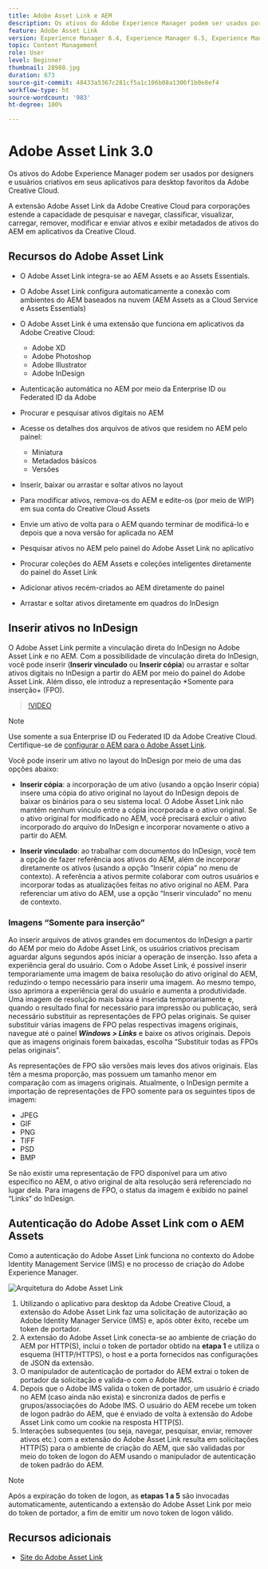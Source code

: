 ```yaml
---
title: Adobe Asset Link e AEM
description: Os ativos do Adobe Experience Manager podem ser usados por designers e usuários criativos em seus aplicativos para desktop favoritos da Adobe Creative Cloud. A extensão Adobe Asset Link da Adobe Creative Cloud para corporações estende a capacidade de pesquisar e navegar, classificar, visualizar, carregar, remover, modificar e enviar ativos e exibir metadados de ativos do AEM em ferramentas da Creative Cloud, como Adobe XD, Photoshop, InDesign e Illustrator.
feature: Adobe Asset Link
version: Experience Manager 6.4, Experience Manager 6.5, Experience Manager as a Cloud Service
topic: Content Management
role: User
level: Beginner
thumbnail: 28988.jpg
duration: 673
source-git-commit: 48433a5367c281cf5a1c106b08a1306f1b0e8ef4
workflow-type: ht
source-wordcount: '983'
ht-degree: 100%

---
```



# Adobe Asset Link 3.0

Os ativos do Adobe Experience Manager podem ser usados por designers e usuários criativos em seus aplicativos para desktop favoritos da Adobe Creative Cloud.

A extensão Adobe Asset Link da Adobe Creative Cloud para corporações estende a capacidade de pesquisar e navegar, classificar, visualizar, carregar, remover, modificar e enviar ativos e exibir metadados de ativos do AEM em aplicativos da Creative Cloud.

## Recursos do Adobe Asset Link

+ O Adobe Asset Link integra-se ao AEM Assets e ao Assets Essentials.
+ O Adobe Asset Link configura automaticamente a conexão com ambientes do AEM baseados na nuvem (AEM Assets as a Cloud Service e Assets Essentials)
+ O Adobe Asset Link é uma extensão que funciona em aplicativos da Adobe Creative Cloud:

   + Adobe XD
   + Adobe Photoshop
   + Adobe Illustrator
   + Adobe InDesign

+ Autenticação automática no AEM por meio da Enterprise ID ou Federated ID da Adobe
+ Procurar e pesquisar ativos digitais no AEM
+ Acesse os detalhes dos arquivos de ativos que residem no AEM pelo painel:
   + Miniatura 
   + Metadados básicos
   + Versões
+ Inserir, baixar ou arrastar e soltar ativos no layout
+ Para modificar ativos, remova-os do AEM e edite-os (por meio de WIP) em sua conta do Creative Cloud Assets
+ Envie um ativo de volta para o AEM quando terminar de modificá-lo e depois que a nova versão for aplicada no AEM
+ Pesquisar ativos no AEM pelo painel do Adobe Asset Link no aplicativo
+ Procurar coleções do AEM Assets e coleções inteligentes diretamente do painel do Asset Link
+ Adicionar ativos recém-criados ao AEM diretamente do painel
+ Arrastar e soltar ativos diretamente em quadros do InDesign

## Inserir ativos no InDesign

O Adobe Asset Link permite a vinculação direta do InDesign no Adobe Asset Link e no AEM. Com a possibilidade de vinculação direta do InDesign, você pode inserir (__Inserir vinculado__ ou __Inserir cópia__) ou arrastar e soltar ativos digitais no InDesign a partir do AEM por meio do painel do Adobe Asset Link. Além disso, ele introduz a representação *Somente para inserção+ (FPO).

>[!VIDEO](https://video.tv.adobe.com/v/37236?quality=12&learn=on&captions=por_br)

>[!NOTE]
>
>Use somente a sua Enterprise ID ou Federated ID da Adobe Creative Cloud. Certifique-se de [configurar o AEM para o Adobe Asset Link](https://helpx.adobe.com/br/enterprise/admin-guide.html/enterprise/using/adobe-asset-link.ug.html).

Você pode inserir um ativo no layout do InDesign por meio de uma das opções abaixo:

+ **Inserir cópia**: a incorporação de um ativo (usando a opção Inserir cópia) insere uma cópia do ativo original no layout do InDesign depois de baixar os binários para o seu sistema local. O Adobe Asset Link não mantém nenhum vínculo entre a cópia incorporada e o ativo original. Se o ativo original for modificado no AEM, você precisará excluir o ativo incorporado do arquivo do InDesign e incorporar novamente o ativo a partir do AEM.

+ **Inserir vinculado**: ao trabalhar com documentos do InDesign, você tem a opção de fazer referência aos ativos do AEM, além de incorporar diretamente os ativos (usando a opção “Inserir cópia” no menu de contexto). A referência a ativos permite colaborar com outros usuários e incorporar todas as atualizações feitas no ativo original no AEM. Para referenciar um ativo do AEM, use a opção “Inserir vinculado” no menu de contexto.

### Imagens “Somente para inserção”

Ao inserir arquivos de ativos grandes em documentos do InDesign a partir do AEM por meio do Adobe Asset Link, os usuários criativos precisam aguardar alguns segundos após iniciar a operação de inserção. Isso afeta a experiência geral do usuário. Com o Adobe Asset Link, é possível inserir temporariamente uma imagem de baixa resolução do ativo original do AEM, reduzindo o tempo necessário para inserir uma imagem. Ao mesmo tempo, isso aprimora a experiência geral do usuário e aumenta a produtividade. Uma imagem de resolução mais baixa é inserida temporariamente e, quando o resultado final for necessário para impressão ou publicação, será necessário substituir as representações de FPO pelas originais. Se quiser substituir várias imagens de FPO pelas respectivas imagens originais, navegue até o painel **_Windows > Links_** e baixe os ativos originais. Depois que as imagens originais forem baixadas, escolha “Substituir todas as FPOs pelas originais”.

As representações de FPO são versões mais leves dos ativos originais. Elas têm a mesma proporção, mas possuem um tamanho menor em comparação com as imagens originais. Atualmente, o InDesign permite a importação de representações de FPO somente para os seguintes tipos de imagem:

+ JPEG
+ GIF
+ PNG
+ TIFF
+ PSD
+ BMP

Se não existir uma representação de FPO disponível para um ativo específico no AEM, o ativo original de alta resolução será referenciado no lugar dela. Para imagens de FPO, o status da imagem é exibido no painel “Links” do InDesign.

## Autenticação do Adobe Asset Link com o AEM Assets

Como a autenticação do Adobe Asset Link funciona no contexto do Adobe Identity Management Service (IMS) e no processo de criação do Adobe Experience Manager.

![Arquitetura do Adobe Asset Link](assets/adobe-asset-link-article-understand.png)

1. Utilizando o aplicativo para desktop da Adobe Creative Cloud, a extensão do Adobe Asset Link faz uma solicitação de autorização ao Adobe Identity Manager Service (IMS) e, após obter êxito, recebe um token de portador.
1. A extensão do Adobe Asset Link conecta-se ao ambiente de criação do AEM por HTTP(S), inclui o token de portador obtido na **etapa 1** e utiliza o esquema (HTTP/HTTPS), o host e a porta fornecidos nas configurações de JSON da extensão.
1. O manipulador de autenticação de portador do AEM extrai o token de portador da solicitação e valida-o com o Adobe IMS.
1. Depois que o Adobe IMS valida o token de portador, um usuário é criado no AEM (caso ainda não exista) e sincroniza dados de perfis e grupos/associações do Adobe IMS. O usuário do AEM recebe um token de logon padrão do AEM, que é enviado de volta à extensão do Adobe Asset Link como um cookie na resposta HTTP(S).
1. Interações subsequentes (ou seja, navegar, pesquisar, enviar, remover ativos etc.) com a extensão do Adobe Asset Link resulta em solicitações HTTP(S) para o ambiente de criação do AEM, que são validadas por meio do token de logon do AEM usando o manipulador de autenticação de token padrão do AEM.

>[!NOTE]
>
>Após a expiração do token de logon, as **etapas 1 a 5** são invocadas automaticamente, autenticando a extensão do Adobe Asset Link por meio do token de portador, a fim de emitir um novo token de logon válido.

## Recursos adicionais

+ [Site do Adobe Asset Link](https://www.adobe.com/br/creativecloud/business/enterprise/adobe-asset-link.html)
